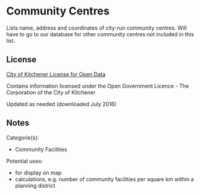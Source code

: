 # Community Centres
Lists name, address and coordinates of city-run community centres. Will have to go to our database for other community centres not included in this list.
## License
[City of Kitchener License for Open Data](https://www.kitchener.ca/en/insidecityhall/Open-data-license.asp) 

Contains information licensed under the Open Government Licence - The Corporation of the City of Kitchener

Updated as needed (downloaded July 2016)

## Notes
Categorie(s):

* Community Facilities

Potential uses:

* for display on map 
* calculations, e.g. number of community facilities per square km within a planning district
